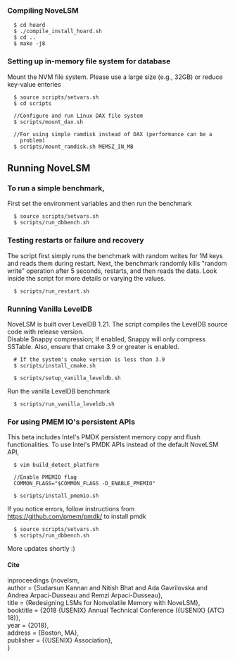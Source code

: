 ### Compiling NoveLSM
```
  $ cd hoard
  $ ./compile_install_hoard.sh
  $ cd ..
  $ make -j8
```

### Setting up in-memory file system for database
Mount the NVM file system. Please use a large size (e.g., 32GB)
or reduce key-value enteries
```
  $ source scripts/setvars.sh
  $ cd scripts

  //Configure and run Linux DAX file system
  $ scripts/mount_dax.sh

  //For using simple ramdisk instead of DAX (performance can be a 
    problem)
  $ scripts/mount_ramdisk.sh MEMSZ_IN_MB
```

## Running NoveLSM

### To run a simple benchmark, 
First set the environment variables and then run the benchmark
```
  $ source scripts/setvars.sh
  $ scripts/run_dbbench.sh
```

### Testing restarts or failure and recovery

The script first simply runs the benchmark with random writes for 1M keys and 
reads them during restart. Next, the benchmark randomly kills "random write" operation 
after 5 seconds, restarts, and then reads the data. Look inside the script for 
more details or varying the values.

```
  $ scripts/run_restart.sh
```

### Running Vanilla LevelDB

NoveLSM is built over LevelDB 1.21. The script compiles the LevelDB source code 
with release version.</br> 
Disable Snappy compression; If enabled, Snappy will only compress SSTable.
Also, ensure that cmake 3.9 or greater is enabled.</br>
```
  # If the system's cmake version is less than 3.9
  $ scripts/install_cmake.sh

  $ scripts/setup_vanilla_leveldb.sh
```
Run the vanilla LevelDB benchmark
```
  $ scripts/run_vanilla_leveldb.sh
```

### For using PMEM IO's persistent APIs

This beta includes Intel's PMDK persistent memory copy and flush
functionalities. To use Intel's PMDK APIs instead of the default NoveLSM API,

```
  $ vim build_detect_platform 
 
  //Enable PMEMIO flag
  COMMON_FLAGS="$COMMON_FLAGS -D_ENABLE_PMEMIO"   

  $ scripts/install_pmemio.sh
```
If you notice errors, follow instructions from https://github.com/pmem/pmdk/
to install pmdk

```
  $ source scripts/setvars.sh
  $ scripts/run_dbbench.sh
```

More updates shortly :)


#### Cite

inproceedings {novelsm, <br>
author = {Sudarsun Kannan and Nitish Bhat and Ada Gavrilovska and Andrea Arpaci-Dusseau and Remzi Arpaci-Dusseau},<br>
title = {Redesigning LSMs for Nonvolatile Memory with NoveLSM},<br>
booktitle = {2018 {USENIX} Annual Technical Conference ({USENIX} {ATC} 18)}, <br>
year = {2018}, <br>
address = {Boston, MA}, <br>
publisher = {{USENIX} Association}, <br>
}
